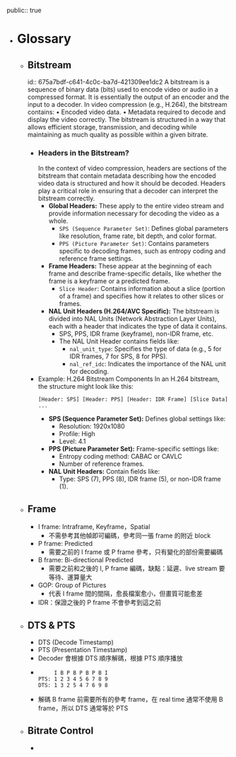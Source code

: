 public:: true

- # Glossary
	- ## Bitstream
	  id:: 675a7bdf-c641-4c0c-ba7d-421309ee1dc2
	  A bitstream is a sequence of binary data (bits) used to encode video or audio in a compressed format. It is essentially the output of an encoder and the input to a decoder. In video compression (e.g., H.264), the bitstream contains:
	  •	Encoded video data.
	  •	Metadata required to decode and display the video correctly.
	  The bitstream is structured in a way that allows efficient storage, transmission, and decoding while maintaining as much quality as possible within a given bitrate.
		- ### Headers in the Bitstream?
		  In the context of video compression, headers are sections of the bitstream that contain metadata describing how the encoded video data is structured and how it should be decoded. Headers play a critical role in ensuring that a decoder can interpret the bitstream correctly.
			- **Global Headers:**
			  These apply to the entire video stream and provide information necessary for decoding the video as a whole.
				- `SPS (Sequence Parameter Set)`: Defines global parameters like resolution, frame rate, bit depth, and color format.
				- `PPS (Picture Parameter Set)`: Contains parameters specific to decoding frames, such as entropy coding and reference frame settings.
			- **Frame Headers:**
			  These appear at the beginning of each frame and describe frame-specific details, like whether the frame is a keyframe or a predicted frame.
				- `Slice Header`: Contains information about a slice (portion of a frame) and specifies how it relates to other slices or frames.
			- **NAL Unit Headers (H.264/AVC Specific):**
			  The bitstream is divided into NAL Units (Network Abstraction Layer Units), each with a header that indicates the type of data it contains.
				- SPS, PPS, IDR frame (keyframe), non-IDR frame, etc.
				- The NAL Unit Header contains fields like:
					- `nal_unit_type`: Specifies the type of data (e.g., 5 for IDR frames, 7 for SPS, 8 for PPS).
					- `nal_ref_idc`: Indicates the importance of the NAL unit for decoding.
		- Example: H.264 Bitstream Components
		  In an H.264 bitstream, the structure might look like this:
		  ```shell
		  [Header: SPS] [Header: PPS] [Header: IDR Frame] [Slice Data] ...
		  ```
			- **SPS (Sequence Parameter Set):**
			  Defines global settings like:
				- Resolution: 1920x1080
				- Profile: High
				- Level: 4.1
			- **PPS (Picture Parameter Set):**
			  Frame-specific settings like:
				- Entropy coding method: CABAC or CAVLC
				- Number of reference frames.
			- **NAL Unit Headers:**
			  Contain fields like:
				- Type: SPS (7), PPS (8), IDR frame (5), or non-IDR frame (1).
	- ## Frame
		- I frame: Intraframe, Keyframe，Spatial
			- 不需參考其他幀即可編碼，參考同一張 frame 的附近 block
		- P frame: Predicted
			- 需要之前的 I frame 或 P frame 參考，只有變化的部份需要編碼
		- B frame: Bi-directional Predicted
			- 需要之前和之後的 I, P frame 編碼，缺點：延遲、live stream 要等待、運算量大
		- GOP: Group of Pictures
			- 代表 I frame 間的間隔，愈長檔案愈小，但畫質可能愈差
		- IDR：保證之後的 P frame 不會參考到這之前
	- ## DTS & PTS
		- DTS (Decode Timestamp)
		- PTS (Presentation Timestamp)
		- Decoder 會根據 DTS 順序解碼，根據 PTS 順序播放
		- ```
		       I B P B P B P B I
		  PTS: 1 2 3 4 5 6 7 8 9
		  DTS: 1 3 2 5 4 7 6 9 8
		  ```
		- 解碼 B frame 前需要所有的參考 frame，在 real time 通常不使用 B frame，所以 DTS 通常等於 PTS
	- ## Bitrate Control
		-